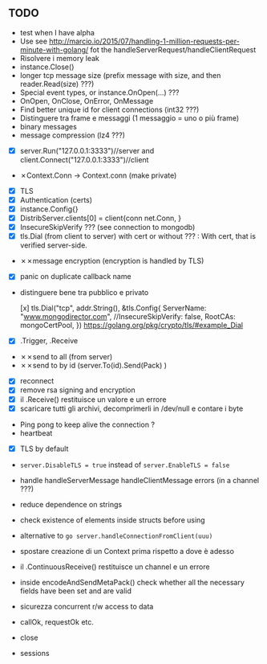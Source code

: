 ## TODO

+ test when I have alpha
+ Use see http://marcio.io/2015/07/handling-1-million-requests-per-minute-with-golang/ fot the handleServerRequest/handleClientRequest
+ Risolvere i memory leak
+ instance.Close()
+ longer tcp message size (prefix message with size, and then reader.Read(size) ???)
+ Special event types, or instance.OnOpen(...) ???
+ OnOpen, OnClose, OnError, OnMessage
+ Find better unique id for client connections (int32 ???)
+ Distinguere tra frame e messaggi (1 messaggio = uno o più frame)
+ binary messages
+ message compression (lz4 ???)
+ [x] server.Run("127.0.0.1:3333")//server and client.Connect("127.0.0.1:3333")//client
+ ✗Context.Conn -> Context.conn (make private)
+ [x] TLS
+ [x] Authentication (certs)
+ [x] instance.Config{}
+ [x] DistribServer.clients[0] = client{conn net.Conn, } 
+ [x] InsecureSkipVerify ??? (see connection to mongodb)
+ [x] tls.Dial (from client to server) with cert or without ??? : With cert, that is verified server-side.
+ ✗✗message encryption (encryption is handled by TLS)
+ [x] panic on duplicate callback name
+ distinguere bene tra pubblico e privato

	[x] tls.Dial("tcp", addr.String(), &tls.Config{
					ServerName: "www.mongodirector.com",
					//InsecureSkipVerify: false,
					RootCAs: mongoCertPool,
				})
	https://golang.org/pkg/crypto/tls/#example_Dial


+ [x] .Trigger, .Receive
+ ✗✗send to all (from server)
+ ✗✗send to by id (server.To(id).Send(Pack) )

+ [x] reconnect
+ [x] remove rsa signing and encryption
+ [x] il .Receive() restituisce un valore e un errore
+ [x] scaricare tutti gli archivi, decomprimerli in /dev/null e contare i byte
+ Ping pong to keep alive the connection ?
+ heartbeat
+ [x] TLS by default
+ `server.DisableTLS = true` instead of `server.EnableTLS = false`
+ handle handleServerMessage handleClientMessage errors (in a channel ???)
+ reduce dependence on strings
+ check existence of elements inside structs before using
+ alternative to `go server.handleConnectionFromClient(uuu)`
+ spostare creazione di un Context prima rispetto a dove è adesso
+ il .ContinuousReceive() restituisce un channel e un errore
+ inside encodeAndSendMetaPack() check whether all the necessary fields have been set and are valid

+ sicurezza concurrent r/w access to data
+ callOk, requestOk etc.
+ close
+ sessions
